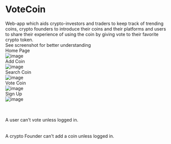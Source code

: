 # VoteCoin
Web-app which aids crypto-investors and traders to keep track of trending coins, crypto founders to introduce their coins and their platforms and users to share their experience of using the coin by giving vote to their favorite crypto token.
</br>
<bold>See screenshot for better understanding</bold>
</br>Home Page</br>
![image](https://user-images.githubusercontent.com/99603170/236687853-fa747c99-10a4-43c2-bb72-473ae4571fc7.png)
</br>Add Coin</br>
![image](https://user-images.githubusercontent.com/99603170/236688015-174ed11b-6c24-4b7d-a662-e6b892ed9535.png)
</br>Search Coin</br>
![image](https://user-images.githubusercontent.com/99603170/236688021-99da8dd6-0942-4db9-8954-9f08e946843a.png)
</br>Vote Coin</br>
![image](https://user-images.githubusercontent.com/99603170/236688074-5da85ead-b896-4d84-9200-4cf2ee0c2673.png)
</br>Sign Up</br>
![image](https://user-images.githubusercontent.com/99603170/236688156-7cb7c81f-dbf5-4196-a26d-c70ebf3d64ff.png)

</br></br> A user can't vote unless logged in.</br>
</br></br> A crypto Founder can't add a coin unless logged in.</br>
